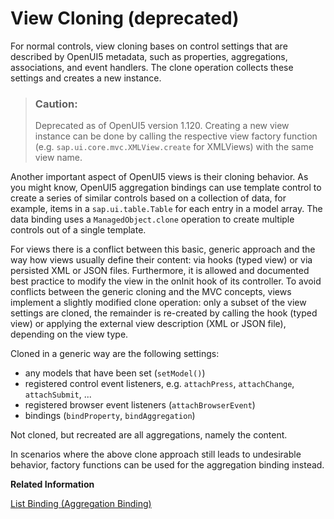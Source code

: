 <!-- loioa575619e25c2487f904bae71764e2350 -->

# View Cloning \(deprecated\)

For normal controls, view cloning bases on control settings that are described by OpenUI5 metadata, such as properties, aggregations, associations, and event handlers. The clone operation collects these settings and creates a new instance.

> ### Caution:  
> Deprecated as of OpenUI5 version 1.120. Creating a new view instance can be done by calling the respective view factory function \(e.g. `sap.ui.core.mvc.XMLView.create` for XMLViews\) with the same view name.

Another important aspect of OpenUI5 views is their cloning behavior. As you might know, OpenUI5 aggregation bindings can use template control to create a series of similar controls based on a collection of data, for example, items in a `sap.ui.table.Table` for each entry in a model array. The data binding uses a `ManagedObject.clone` operation to create multiple controls out of a single template.

For views there is a conflict between this basic, generic approach and the way how views usually define their content: via hooks \(typed view\) or via persisted XML or JSON files. Furthermore, it is allowed and documented best practice to modify the view in the onInit hook of its controller. To avoid conflicts between the generic cloning and the MVC concepts, views implement a slightly modified clone operation: only a subset of the view settings are cloned, the remainder is re-created by calling the hook \(typed view\) or applying the external view description \(XML or JSON file\), depending on the view type.

Cloned in a generic way are the following settings:

-   any models that have been set \(`setModel()`\)
-   registered control event listeners, e.g. `attachPress`, `attachChange`, `attachSubmit`, ...
-   registered browser event listeners \(`attachBrowserEvent`\)
-   bindings \(`bindProperty`, `bindAggregation`\)

Not cloned, but recreated are all aggregations, namely the content.

In scenarios where the above clone approach still leads to undesirable behavior, factory functions can be used for the aggregation binding instead.

**Related Information**  


[List Binding \(Aggregation Binding\)](list-binding-aggregation-binding-91f0577.md "List binding (or aggregation binding) is used to automatically create child controls according to model data.")

